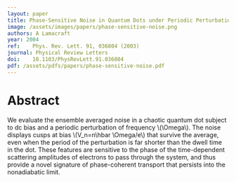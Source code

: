 ```yaml
---
layout: paper
title: Phase-Sensitive Noise in Quantum Dots under Periodic Perturbation
image: /assets/images/papers/phase-sensitive-noise.png
authors: A Lamacraft
year: 2004
ref: 	Phys. Rev. Lett. 91, 036804 (2003)
journal: Physical Review Letters
doi: 	10.1103/PhysRevLett.91.036804
pdf: /assets/pdfs/papers/phase-sensitive-noise.pdf
---
```


# Abstract

We evaluate the ensemble averaged noise in a chaotic quantum dot subject to dc bias and a periodic perturbation of frequency \\(\Omega\\). The noise displays cusps at bias \\(V_n=n\hbar \Omega/e\\) that survive the average, even when the period of the perturbation is far shorter than the dwell time in the dot. These features are sensitive to the phase of the time-dependent scattering amplitudes of electrons to pass through the system, and thus provide a novel signature of phase-coherent transport that persists into the nonadiabatic limit.
